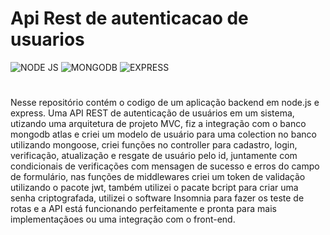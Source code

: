 # Api Rest de autenticacao de usuarios

<div style='display: inline-block'>
  <img aling='center' alt= 'NODE JS' src='https://img.shields.io/badge/Node.js-43853D?style=for-the-badge&logo=node.js&logoColor=white'/>
  <img aling='center' alt= 'MONGODB' src='https://img.shields.io/badge/MongoDB-4EA94B?style=for-the-badge&logo=mongodb&logoColor=white'/>
  <img aling='center' alt= 'EXPRESS' src='https://img.shields.io/badge/Express.js-404D59?style=for-the-badge'/>
</div><br>

#

Nesse repositório contém o codigo de um aplicação backend em node.js e express.
Uma API REST de autenticação de usuários em um sistema, utizando uma arquitetura de projeto MVC, fiz a integração com o banco mongodb atlas
e criei um modelo de usuário para uma colection no banco utilizando mongoose, criei funções no controller para cadastro, login, verificação, 
atualização e resgate de usuário pelo id, juntamente com condicionais de verificações com mensagen de sucesso e erros do campo de formulário, 
nas funções de middlewares criei um token de validação utilizando o pacote jwt, também utilizei o pacate bcript para criar uma senha criptografada, 
utilizei o software Insomnia para fazer os teste de rotas e a API está funcionando perfeitamente e pronta para mais implementaçãoes ou uma integração 
com o front-end.
